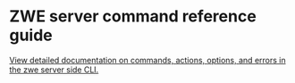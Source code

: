 # ZWE server command reference guide

[View detailed documentation on commands, actions, options, and errors in the zwe server side CLI.](./zwe.md)
